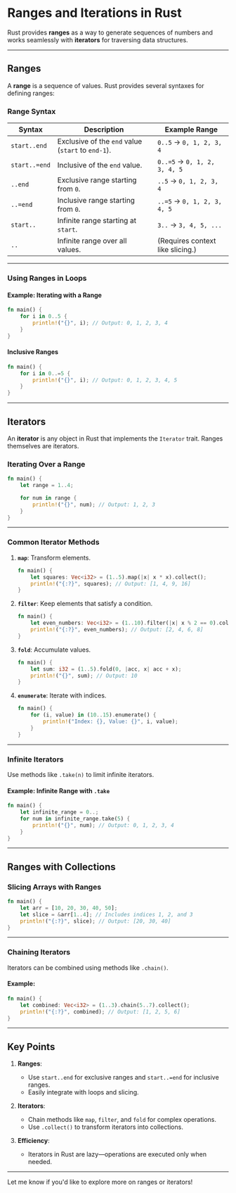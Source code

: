 # Ranges and Iterations in Rust

Rust provides **ranges** as a way to generate sequences of numbers and works seamlessly with **iterators** for traversing data structures.

---

## Ranges

A **range** is a sequence of values. Rust provides several syntaxes for defining ranges:

### Range Syntax
| Syntax          | Description                                   | Example Range |
|------------------|-----------------------------------------------|---------------|
| `start..end`     | Exclusive of the `end` value (`start` to `end-1`). | `0..5` → `0, 1, 2, 3, 4` |
| `start..=end`    | Inclusive of the `end` value.                  | `0..=5` → `0, 1, 2, 3, 4, 5` |
| `..end`          | Exclusive range starting from `0`.            | `..5` → `0, 1, 2, 3, 4` |
| `..=end`         | Inclusive range starting from `0`.            | `..=5` → `0, 1, 2, 3, 4, 5` |
| `start..`        | Infinite range starting at `start`.           | `3..` → `3, 4, 5, ...` |
| `..`             | Infinite range over all values.               | (Requires context like slicing.) |

---

### Using Ranges in Loops

#### Example: Iterating with a Range
```rust
fn main() {
    for i in 0..5 {
        println!("{}", i); // Output: 0, 1, 2, 3, 4
    }
}
```

#### Inclusive Ranges
```rust
fn main() {
    for i in 0..=5 {
        println!("{}", i); // Output: 0, 1, 2, 3, 4, 5
    }
}
```

---

## Iterators

An **iterator** is any object in Rust that implements the `Iterator` trait. Ranges themselves are iterators.

### Iterating Over a Range
```rust
fn main() {
    let range = 1..4;

    for num in range {
        println!("{}", num); // Output: 1, 2, 3
    }
}
```

---

### Common Iterator Methods

1. **`map`**: Transform elements.
    ```rust
    fn main() {
        let squares: Vec<i32> = (1..5).map(|x| x * x).collect();
        println!("{:?}", squares); // Output: [1, 4, 9, 16]
    }
    ```

2. **`filter`**: Keep elements that satisfy a condition.
    ```rust
    fn main() {
        let even_numbers: Vec<i32> = (1..10).filter(|x| x % 2 == 0).collect();
        println!("{:?}", even_numbers); // Output: [2, 4, 6, 8]
    }
    ```

3. **`fold`**: Accumulate values.
    ```rust
    fn main() {
        let sum: i32 = (1..5).fold(0, |acc, x| acc + x);
        println!("{}", sum); // Output: 10
    }
    ```

4. **`enumerate`**: Iterate with indices.
    ```rust
    fn main() {
        for (i, value) in (10..15).enumerate() {
            println!("Index: {}, Value: {}", i, value);
        }
    }
    ```

---

### Infinite Iterators

Use methods like `.take(n)` to limit infinite iterators.

#### Example: Infinite Range with `.take`
```rust
fn main() {
    let infinite_range = 0..;
    for num in infinite_range.take(5) {
        println!("{}", num); // Output: 0, 1, 2, 3, 4
    }
}
```

---

## Ranges with Collections

### Slicing Arrays with Ranges
```rust
fn main() {
    let arr = [10, 20, 30, 40, 50];
    let slice = &arr[1..4]; // Includes indices 1, 2, and 3
    println!("{:?}", slice); // Output: [20, 30, 40]
}
```

---

### Chaining Iterators
Iterators can be combined using methods like `.chain()`.

#### Example:
```rust
fn main() {
    let combined: Vec<i32> = (1..3).chain(5..7).collect();
    println!("{:?}", combined); // Output: [1, 2, 5, 6]
}
```

---

## Key Points
1. **Ranges**:
   - Use `start..end` for exclusive ranges and `start..=end` for inclusive ranges.
   - Easily integrate with loops and slicing.
   
2. **Iterators**:
   - Chain methods like `map`, `filter`, and `fold` for complex operations.
   - Use `.collect()` to transform iterators into collections.

3. **Efficiency**:
   - Iterators in Rust are lazy—operations are executed only when needed.

---

Let me know if you'd like to explore more on ranges or iterators!
